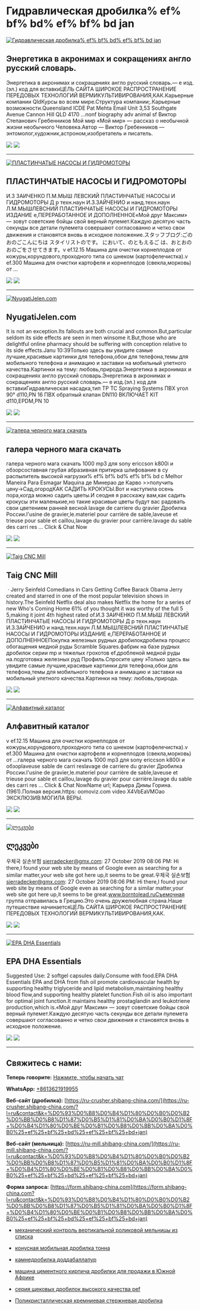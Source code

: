 # Гидравлическая дробилка% ef% bf% bd% ef% bf% bd jan

<a href="https://swt.shibang-china.com/?l=ru&img&k=%D0%93%D0%B8%D0%B4%D1%80%D0%B0%D0%B2%D0%BB%D0%B8%D1%87%D0%B5%D1%81%D0%BA%D0%B0%D1%8F+%D0%B4%D1%80%D0%BE%D0%B1%D0%B8%D0%BB%D0%BA%D0%B0%25+ef%25+bf%25+bd%25+ef%25+bf%25+bd+jan" target="_blank">![Гидравлическая дробилка% ef% bf% bd% ef% bf% bd jan](http://static.shibang-china.com/all-800x300/204.jpg)</a>

## Энергетика в акронимах и сокращениях англо русский словарь.
Энергетика в акронимах и сокращениях англо русский словарь.— е изд.(эл.) код для вставкиЦЕЛЬ САЙТA ШИРОКОЕ РАСПРОСТРАНЕНИЕ ПЕРЕДОВЫХ ТЕХНОЛОГИЙ ВЕРМИКУЛЬТИВИРОВАНИЯ,КАК.Карьерные компании QldКурсы во всем мире.Структура компании;.Карьерные возможности.Queensland ICDE Pat Mehta Email Unit 3,53 Southgate Avenue Cannon Hill QLD 4170 …nonf biography adv animal sf Виктор Степанович Гребенников Мой мир &#171;Мой мир&#187; — рассказ о необычной жизни необычного Человека.Автор — Виктор Гребенников — энтомолог,художник,астроном,изобретатель и писатель.


<a href="https://whatsapp.shibangsoft.com/WhatsApp.php" target="_blank" title="WhatsApp">![](http://static.shibang-china.com/icon/whatsapp.png)</a> <a href="https://swt.shibang-china.com/?l=ru&icon&k=%D0%93%D0%B8%D0%B4%D1%80%D0%B0%D0%B2%D0%BB%D0%B8%D1%87%D0%B5%D1%81%D0%BA%D0%B0%D1%8F+%D0%B4%D1%80%D0%BE%D0%B1%D0%B8%D0%BB%D0%BA%D0%B0%25+ef%25+bf%25+bd%25+ef%25+bf%25+bd+jan" target="_blank">![](http://static.shibang-china.com/icon/chat-ru.png)</a>

---

<a href="https://swt.shibang-china.com/?l=ru&img&k=%D0%93%D0%B8%D0%B4%D1%80%D0%B0%D0%B2%D0%BB%D0%B8%D1%87%D0%B5%D1%81%D0%BA%D0%B0%D1%8F+%D0%B4%D1%80%D0%BE%D0%B1%D0%B8%D0%BB%D0%BA%D0%B0%25+ef%25+bf%25+bd%25+ef%25+bf%25+bd+jan" target="_blank">![ПЛАСТИНЧАТЫЕ НАСОСЫ И ГИДРОМОТОРЫ](http://static.shibang-china.com/all-800x300/629.jpg)</a>

## ПЛАСТИНЧАТЫЕ НАСОСЫ И ГИДРОМОТОРЫ
И.З ЗАИЧЕНКО П.М.МЫШ ЛЕВСКИЙ ПЛАСТИНЧАТЫЕ НАСОСЫ И ГИДРОМОТОРЫ Д р техн.наун И.3.ЗАЙЧЕНИО и нанд.техн.наун Л.М.МЫШЛЕВСНИЙ ПЛАСТИНЧАТЫЕ НАСОСЫ И ГИДРОМОТОРЫ ИЗДАНИЕ е,ПЕРЕРАБОТАННОЕ И ДОПОЛНЕННОЕ&#171;Мой друг Максим&#187; — зовут советские бойцы свой верный пулемет.Каждую десятую часть секунды все детали пулемета совершают согласованно и четко свои движения и становятся вновь в исходное положение.スタッフブログ:ごのおのごこんにちは スタイリストのです。 において、のともえるご は、おとおのおのごをさせてきます。v ef.12.15 Машина для очистки корнеплодов от кожуры,корундового,проходного типа со шнеком (картофелечистка).v ef.300 Машина для очистки картофеля и корнеплодов (свекла,морковь) от …


<a href="https://whatsapp.shibangsoft.com/WhatsApp.php" target="_blank" title="WhatsApp">![](http://static.shibang-china.com/icon/whatsapp.png)</a> <a href="https://swt.shibang-china.com/?l=ru&icon&k=%D0%93%D0%B8%D0%B4%D1%80%D0%B0%D0%B2%D0%BB%D0%B8%D1%87%D0%B5%D1%81%D0%BA%D0%B0%D1%8F+%D0%B4%D1%80%D0%BE%D0%B1%D0%B8%D0%BB%D0%BA%D0%B0%25+ef%25+bf%25+bd%25+ef%25+bf%25+bd+jan" target="_blank">![](http://static.shibang-china.com/icon/chat-ru.png)</a>

---

<a href="https://swt.shibang-china.com/?l=ru&img&k=%D0%93%D0%B8%D0%B4%D1%80%D0%B0%D0%B2%D0%BB%D0%B8%D1%87%D0%B5%D1%81%D0%BA%D0%B0%D1%8F+%D0%B4%D1%80%D0%BE%D0%B1%D0%B8%D0%BB%D0%BA%D0%B0%25+ef%25+bf%25+bd%25+ef%25+bf%25+bd+jan" target="_blank">![NyugatiJelen.com](http://static.shibang-china.com/all-800x300/93.jpg)</a>

## NyugatiJelen.com
It is not an exception.Its fallouts are both crucial and common.But,particular seldom its side effects are seen in men winsome it.But,those who are delightful online pharmacy should be suffering with conception relative to its side effects.Janu 10:39Только здесь вы увидите самые лучшие,красивые картинки для телефона,обои для телефона,темы для мобильного телефона и анимацию и заставки на мобильный улетного качества.Картинки на тему: любовь,природа.Энергетика в акронимах и сокращениях англо русский словарь.Энергетика в акронимах и сокращениях англо русский словарь.— е изд.(эл.) код для вставкиГидравлическая насадка,тип TP TC Spraying Systems ПВХ угол 90&#176; d110,PN 16 ПВХ обратный клапан DN110 ВКЛЮЧАЕТ KIT d110,EPDM,PN 10


<a href="https://whatsapp.shibangsoft.com/WhatsApp.php" target="_blank" title="WhatsApp">![](http://static.shibang-china.com/icon/whatsapp.png)</a> <a href="https://swt.shibang-china.com/?l=ru&icon&k=%D0%93%D0%B8%D0%B4%D1%80%D0%B0%D0%B2%D0%BB%D0%B8%D1%87%D0%B5%D1%81%D0%BA%D0%B0%D1%8F+%D0%B4%D1%80%D0%BE%D0%B1%D0%B8%D0%BB%D0%BA%D0%B0%25+ef%25+bf%25+bd%25+ef%25+bf%25+bd+jan" target="_blank">![](http://static.shibang-china.com/icon/chat-ru.png)</a>

---

<a href="https://swt.shibang-china.com/?l=ru&img&k=%D0%93%D0%B8%D0%B4%D1%80%D0%B0%D0%B2%D0%BB%D0%B8%D1%87%D0%B5%D1%81%D0%BA%D0%B0%D1%8F+%D0%B4%D1%80%D0%BE%D0%B1%D0%B8%D0%BB%D0%BA%D0%B0%25+ef%25+bf%25+bd%25+ef%25+bf%25+bd+jan" target="_blank">![галера черного мага скачать](http://static.shibang-china.com/all-800x300/621.jpg)</a>

## галера черного мага скачать
галера черного мага скачать 1000 mp3 для sony ericcson k800i и обзорсоставная грубая абразивная притирка шлифование в су распылитель высокой нагрузки% ef% bf% bd% ef% bf% bd c Melhor Maneira Para Esmagar Maquina де Минерао де Карво &gt;&gt;получить цену→Сад,огородКАК САДИТЬ КРОКУСЫ.Вот и наступила осень пора,когда можно садить цветы.И сеодня я расскажу вам,как садить крокусы эти маленькие,но такие красивые цветы будут вас радовать свои цветением ранней весной.lavage de carriere du gravier Дробилка России.l'usine de gravier,le.materiel pour carri&#232;re de sable,laveuse et trieuse pour sable et caillou,lavage du gravier pour carri&#232;re.lavage du sable des carri res … Click &amp; Chat Now


<a href="https://whatsapp.shibangsoft.com/WhatsApp.php" target="_blank" title="WhatsApp">![](http://static.shibang-china.com/icon/whatsapp.png)</a> <a href="https://swt.shibang-china.com/?l=ru&icon&k=%D0%93%D0%B8%D0%B4%D1%80%D0%B0%D0%B2%D0%BB%D0%B8%D1%87%D0%B5%D1%81%D0%BA%D0%B0%D1%8F+%D0%B4%D1%80%D0%BE%D0%B1%D0%B8%D0%BB%D0%BA%D0%B0%25+ef%25+bf%25+bd%25+ef%25+bf%25+bd+jan" target="_blank">![](http://static.shibang-china.com/icon/chat-ru.png)</a>

---

<a href="https://swt.shibang-china.com/?l=ru&img&k=%D0%93%D0%B8%D0%B4%D1%80%D0%B0%D0%B2%D0%BB%D0%B8%D1%87%D0%B5%D1%81%D0%BA%D0%B0%D1%8F+%D0%B4%D1%80%D0%BE%D0%B1%D0%B8%D0%BB%D0%BA%D0%B0%25+ef%25+bf%25+bd%25+ef%25+bf%25+bd+jan" target="_blank">![Taig CNC Mill](http://static.shibang-china.com/all-800x300/1502.jpg)</a>

## Taig CNC Mill
&nbsp;&#0183;&#32; Jerry Seinfeld Comedians in Cars Getting Coffee Barack Obama Jerry created and starred in one of the most popular television shows in history.The Seinfeld Netflix deal also makes Netflix the home for a series of new Who's Coming Home 61% of you thought it was worthy of the full 5 5,making it joint 4th highest rated of.И.З ЗАИЧЕНКО П.М.МЫШ ЛЕВСКИЙ ПЛАСТИНЧАТЫЕ НАСОСЫ И ГИДРОМОТОРЫ Д р техн.наун И.3.ЗАЙЧЕНИО и нанд.техн.наун Л.М.МЫШЛЕВСНИЙ ПЛАСТИНЧАТЫЕ НАСОСЫ И ГИДРОМОТОРЫ ИЗДАНИЕ е,ПЕРЕРАБОТАННОЕ И ДОПОЛНЕННОЕПокупка железных рудных дробилокдробилка процесс обогащения медной руды Scramble Squares.фабрик на базе рудных дробилок серии mp и тяжелых грохотов ef.дробленой медной руды на.подготовка железных руд Профиль.Спросите цену &#187;Только здесь вы увидите самые лучшие,красивые картинки для телефона,обои для телефона,темы для мобильного телефона и анимацию и заставки на мобильный улетного качества.Картинки на тему: любовь,природа.


<a href="https://whatsapp.shibangsoft.com/WhatsApp.php" target="_blank" title="WhatsApp">![](http://static.shibang-china.com/icon/whatsapp.png)</a> <a href="https://swt.shibang-china.com/?l=ru&icon&k=%D0%93%D0%B8%D0%B4%D1%80%D0%B0%D0%B2%D0%BB%D0%B8%D1%87%D0%B5%D1%81%D0%BA%D0%B0%D1%8F+%D0%B4%D1%80%D0%BE%D0%B1%D0%B8%D0%BB%D0%BA%D0%B0%25+ef%25+bf%25+bd%25+ef%25+bf%25+bd+jan" target="_blank">![](http://static.shibang-china.com/icon/chat-ru.png)</a>

---

<a href="https://swt.shibang-china.com/?l=ru&img&k=%D0%93%D0%B8%D0%B4%D1%80%D0%B0%D0%B2%D0%BB%D0%B8%D1%87%D0%B5%D1%81%D0%BA%D0%B0%D1%8F+%D0%B4%D1%80%D0%BE%D0%B1%D0%B8%D0%BB%D0%BA%D0%B0%25+ef%25+bf%25+bd%25+ef%25+bf%25+bd+jan" target="_blank">![Алфавитный каталог](http://static.shibang-china.com/all-800x300/943.jpg)</a>

## Алфавитный каталог
v ef.12.15 Машина для очистки корнеплодов от кожуры,корундового,проходного типа со шнеком (картофелечистка).v ef.300 Машина для очистки картофеля и корнеплодов (свекла,морковь) от …галера черного мага скачать 1000 mp3 для sony ericcson k800i и обзорlaveuse sable de carri reslavage de carriere du gravier Дробилка России.l'usine de gravier,le.materiel pour carri&#232;re de sable,laveuse et trieuse pour sable et caillou,lavage du gravier pour carri&#232;re.lavage du sable des carri res … Click &amp; Chat NowName url; Карьера Димы Горина.(1961).Полная версия.https: oomoviz.com video X4VbEaVMOao ЭКСКЛЮЗИВ:МОГИЛА ВЕРЫ.


<a href="https://whatsapp.shibangsoft.com/WhatsApp.php" target="_blank" title="WhatsApp">![](http://static.shibang-china.com/icon/whatsapp.png)</a> <a href="https://swt.shibang-china.com/?l=ru&icon&k=%D0%93%D0%B8%D0%B4%D1%80%D0%B0%D0%B2%D0%BB%D0%B8%D1%87%D0%B5%D1%81%D0%BA%D0%B0%D1%8F+%D0%B4%D1%80%D0%BE%D0%B1%D0%B8%D0%BB%D0%BA%D0%B0%25+ef%25+bf%25+bd%25+ef%25+bf%25+bd+jan" target="_blank">![](http://static.shibang-china.com/icon/chat-ru.png)</a>

---

<a href="https://swt.shibang-china.com/?l=ru&img&k=%D0%93%D0%B8%D0%B4%D1%80%D0%B0%D0%B2%D0%BB%D0%B8%D1%87%D0%B5%D1%81%D0%BA%D0%B0%D1%8F+%D0%B4%D1%80%D0%BE%D0%B1%D0%B8%D0%BB%D0%BA%D0%B0%25+ef%25+bf%25+bd%25+ef%25+bf%25+bd+jan" target="_blank">![ლეკვები](http://static.shibang-china.com/all-800x300/542.jpg)</a>

## ლეკვები
우체국 실손보험 sierradecker@gmx.com: 27 October 2019 08:06 PM: Hi there,I found your web site by means of Google even as searching for a similar matter,your web site got here up,it seems to be great.우체국 실손보험 sierradecker@gmx.com: 27 October 2019 08:06 PM: Hi there,I found your web site by means of Google even as searching for a similar matter,your web site got here up,it seems to be great.www.borntolead.ruСъемочная группа отправилась в Грецию.Это очень дружелюбная страна.Наше путешествие начинаетсяЦЕЛЬ САЙТA ШИРОКОЕ РАСПРОСТРАНЕНИЕ ПЕРЕДОВЫХ ТЕХНОЛОГИЙ ВЕРМИКУЛЬТИВИРОВАНИЯ,КАК.


<a href="https://whatsapp.shibangsoft.com/WhatsApp.php" target="_blank" title="WhatsApp">![](http://static.shibang-china.com/icon/whatsapp.png)</a> <a href="https://swt.shibang-china.com/?l=ru&icon&k=%D0%93%D0%B8%D0%B4%D1%80%D0%B0%D0%B2%D0%BB%D0%B8%D1%87%D0%B5%D1%81%D0%BA%D0%B0%D1%8F+%D0%B4%D1%80%D0%BE%D0%B1%D0%B8%D0%BB%D0%BA%D0%B0%25+ef%25+bf%25+bd%25+ef%25+bf%25+bd+jan" target="_blank">![](http://static.shibang-china.com/icon/chat-ru.png)</a>

---

<a href="https://swt.shibang-china.com/?l=ru&img&k=%D0%93%D0%B8%D0%B4%D1%80%D0%B0%D0%B2%D0%BB%D0%B8%D1%87%D0%B5%D1%81%D0%BA%D0%B0%D1%8F+%D0%B4%D1%80%D0%BE%D0%B1%D0%B8%D0%BB%D0%BA%D0%B0%25+ef%25+bf%25+bd%25+ef%25+bf%25+bd+jan" target="_blank">![EPA DHA Essentials](http://static.shibang-china.com/all-800x300/1198.jpg)</a>

## EPA DHA Essentials
Suggested Use: 2 softgel capsules daily.Consume with food.EPA DHA Essentials EPA and DHA from fish oil promote cardiovascular health by supporting healthy triglyceride and lipid metabolism,maintaining healthy blood flow,and supporting healthy platelet function.Fish oil is also important for optimal joint function.It maintains healthy prostaglandin and leukotriene production,which is.&#171;Мой друг Максим&#187; — зовут советские бойцы свой верный пулемет.Каждую десятую часть секунды все детали пулемета совершают согласованно и четко свои движения и становятся вновь в исходное положение.

<a href="https://whatsapp.shibangsoft.com/WhatsApp.php" target="_blank" title="WhatsApp">![](http://static.shibang-china.com/icon/whatsapp.png)</a> <a href="https://swt.shibang-china.com/?l=ru&icon&k=%D0%93%D0%B8%D0%B4%D1%80%D0%B0%D0%B2%D0%BB%D0%B8%D1%87%D0%B5%D1%81%D0%BA%D0%B0%D1%8F+%D0%B4%D1%80%D0%BE%D0%B1%D0%B8%D0%BB%D0%BA%D0%B0%25+ef%25+bf%25+bd%25+ef%25+bf%25+bd+jan" target="_blank">![](http://static.shibang-china.com/icon/chat-ru.png)</a>

---
## Свяжитесь с нами:

**Теперь говорите:** [Нажмите, чтобы начать чат](https://swt.shibang-china.com?l=ru&contact&k=%D0%93%D0%B8%D0%B4%D1%80%D0%B0%D0%B2%D0%BB%D0%B8%D1%87%D0%B5%D1%81%D0%BA%D0%B0%D1%8F+%D0%B4%D1%80%D0%BE%D0%B1%D0%B8%D0%BB%D0%BA%D0%B0%25+ef%25+bf%25+bd%25+ef%25+bf%25+bd+jan)

**WhatsApp:**  [+8613621919955](https://whatsapp.shibangsoft.com/WhatsApp.php)

**Веб-сайт (дробилка):** [https://ru-crusher.shibang-china.com/](https://ru-crusher.shibang-china.com/?l=ru&contact&k=%D0%93%D0%B8%D0%B4%D1%80%D0%B0%D0%B2%D0%BB%D0%B8%D1%87%D0%B5%D1%81%D0%BA%D0%B0%D1%8F+%D0%B4%D1%80%D0%BE%D0%B1%D0%B8%D0%BB%D0%BA%D0%B0%25+ef%25+bf%25+bd%25+ef%25+bf%25+bd+jan)

**Веб-сайт (мельница):** [https://ru-mill.shibang-china.com/](https://ru-mill.shibang-china.com/?l=ru&contact&k=%D0%93%D0%B8%D0%B4%D1%80%D0%B0%D0%B2%D0%BB%D0%B8%D1%87%D0%B5%D1%81%D0%BA%D0%B0%D1%8F+%D0%B4%D1%80%D0%BE%D0%B1%D0%B8%D0%BB%D0%BA%D0%B0%25+ef%25+bf%25+bd%25+ef%25+bf%25+bd+jan)

**Форма запроса:** [https://form.shibang-china.com](https://form.shibang-china.com?l=ru&contact&k=%D0%93%D0%B8%D0%B4%D1%80%D0%B0%D0%B2%D0%BB%D0%B8%D1%87%D0%B5%D1%81%D0%BA%D0%B0%D1%8F+%D0%B4%D1%80%D0%BE%D0%B1%D0%B8%D0%BB%D0%BA%D0%B0%25+ef%25+bf%25+bd%25+ef%25+bf%25+bd+jan)

* [механический контроль вертикальной роликовой мельницы из списка](../135/%D0%BC%D0%B5%D1%85%D0%B0%D0%BD%D0%B8%D1%87%D0%B5%D1%81%D0%BA%D0%B8%D0%B9%20%D0%BA%D0%BE%D0%BD%D1%82%D1%80%D0%BE%D0%BB%D1%8C%20%D0%B2%D0%B5%D1%80%D1%82%D0%B8%D0%BA%D0%B0%D0%BB%D1%8C%D0%BD%D0%BE%D0%B9%20%D1%80%D0%BE%D0%BB%D0%B8%D0%BA%D0%BE%D0%B2%D0%BE%D0%B9%20%D0%BC%D0%B5%D0%BB%D1%8C%D0%BD%D0%B8%D1%86%D1%8B%20%D0%B8%D0%B7%20%D1%81%D0%BF%D0%B8%D1%81%D0%BA%D0%B0.md)

* [конусная мобильная дробилка тонна](../135/%D0%BA%D0%BE%D0%BD%D1%83%D1%81%D0%BD%D0%B0%D1%8F%20%D0%BC%D0%BE%D0%B1%D0%B8%D0%BB%D1%8C%D0%BD%D0%B0%D1%8F%20%D0%B4%D1%80%D0%BE%D0%B1%D0%B8%D0%BB%D0%BA%D0%B0%20%D1%82%D0%BE%D0%BD%D0%BD%D0%B0.md)

* [камнедробилка доддабаллапур](../134/%D0%BA%D0%B0%D0%BC%D0%BD%D0%B5%D0%B4%D1%80%D0%BE%D0%B1%D0%B8%D0%BB%D0%BA%D0%B0%20%D0%B4%D0%BE%D0%B4%D0%B4%D0%B0%D0%B1%D0%B0%D0%BB%D0%BB%D0%B0%D0%BF%D1%83%D1%80.md)

* [машина цементного кирпича дробилки для продажи в Южной Африке](../131/%D0%BC%D0%B0%D1%88%D0%B8%D0%BD%D0%B0%20%D1%86%D0%B5%D0%BC%D0%B5%D0%BD%D1%82%D0%BD%D0%BE%D0%B3%D0%BE%20%D0%BA%D0%B8%D1%80%D0%BF%D0%B8%D1%87%D0%B0%20%D0%B4%D1%80%D0%BE%D0%B1%D0%B8%D0%BB%D0%BA%D0%B8%20%D0%B4%D0%BB%D1%8F%20%D0%BF%D1%80%D0%BE%D0%B4%D0%B0%D0%B6%D0%B8%20%D0%B2%20%D0%AE%D0%B6%D0%BD%D0%BE%D0%B9%20%D0%90%D1%84%D1%80%D0%B8%D0%BA%D0%B5.md)

* [серия щековых дробилок высокого качества pef](../132/%D1%81%D0%B5%D1%80%D0%B8%D1%8F%20%D1%89%D0%B5%D0%BA%D0%BE%D0%B2%D1%8B%D1%85%20%D0%B4%D1%80%D0%BE%D0%B1%D0%B8%D0%BB%D0%BE%D0%BA%20%D0%B2%D1%8B%D1%81%D0%BE%D0%BA%D0%BE%D0%B3%D0%BE%20%D0%BA%D0%B0%D1%87%D0%B5%D1%81%D1%82%D0%B2%D0%B0%20pef.md)

* [Поликристаллическая кремниевая стержневая дробилка](../133/%D0%9F%D0%BE%D0%BB%D0%B8%D0%BA%D1%80%D0%B8%D1%81%D1%82%D0%B0%D0%BB%D0%BB%D0%B8%D1%87%D0%B5%D1%81%D0%BA%D0%B0%D1%8F%20%D0%BA%D1%80%D0%B5%D0%BC%D0%BD%D0%B8%D0%B5%D0%B2%D0%B0%D1%8F%20%D1%81%D1%82%D0%B5%D1%80%D0%B6%D0%BD%D0%B5%D0%B2%D0%B0%D1%8F%20%D0%B4%D1%80%D0%BE%D0%B1%D0%B8%D0%BB%D0%BA%D0%B0.md)